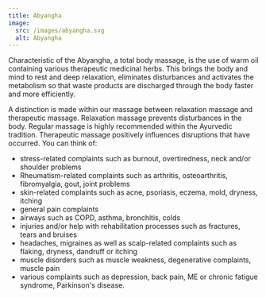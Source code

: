 ```yaml
---
title: Abyangha
image:
  src: /images/abyangha.svg
  alt: Abyangha
---
```

Characteristic of the Abyangha, a total body massage, is the use of warm oil containing various therapeutic medicinal herbs. This brings the body and mind to rest and deep relaxation, eliminates disturbances and activates the metabolism so that waste products are discharged through the body faster and more efficiently. 

A distinction is made within our massage between relaxation massage and therapeutic massage. Relaxation massage prevents disturbances in the body. Regular massage is highly recommended within the Ayurvedic tradition. Therapeutic massage positively influences disruptions that have occurred. You can think of:

- stress-related complaints such as burnout, overtiredness, neck and/or shoulder problems
- Rheumatism-related complaints such as arthritis, osteoarthritis, fibromyalgia, gout, joint problems
- skin-related complaints such as acne, psoriasis, eczema, mold, dryness, itching 
- general pain complaints
- airways such as COPD, asthma, bronchitis, colds
- injuries and/or help with rehabilitation processes such as fractures, tears and bruises
- headaches, migraines as well as scalp-related complaints such as flaking, dryness, dandruff or itching
- muscle disorders such as muscle weakness, degenerative complaints, muscle pain
- various complaints such as depression, back pain, ME or chronic fatigue syndrome, Parkinson's disease.

